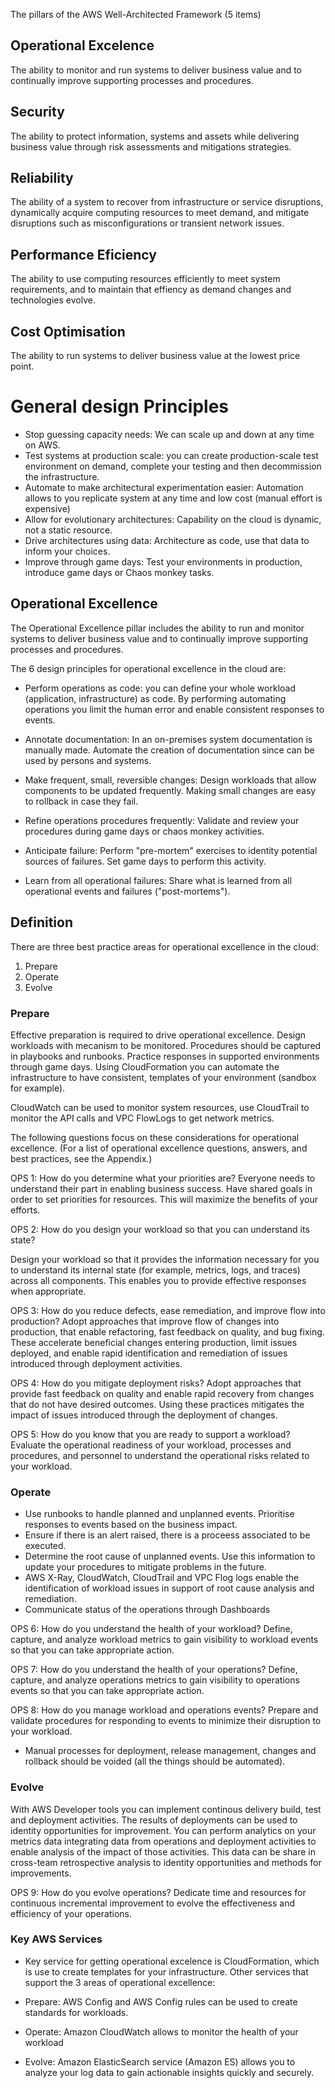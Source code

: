 The pillars of the AWS Well-Architected Framework (5 items)

## Operational Excelence
The ability to monitor and run systems to deliver business value and to continually improve supporting processes and procedures.

## Security
The ability to protect information, systems and assets while delivering business value through risk assessments and mitigations
strategies.

## Reliability
The ability of a system to recover from infrastructure or service disruptions, dynamically acquire computing resources to meet
demand, and mitigate disruptions such as misconfigurations or transient network issues.

## Performance Eficiency
The ability to use computing resources efficiently to meet system requirements, and to maintain that effiency as demand changes
and technologies evolve.

## Cost Optimisation
The ability to run systems to deliver business value at the lowest price point.


# General design Principles

- Stop guessing capacity needs: We can scale up and down at any time on AWS.
- Test systems at production scale: you can create production-scale test environment on demand, complete your testing and then decommission the infrastructure.
- Automate to make architectural experimentation easier: Automation allows to you replicate system at any time and low cost (manual effort is expensive)
- Allow for evolutionary architectures: Capability on the cloud is dynamic, not a static resource. 
- Drive architectures using data: Architecture as code, use that data to inform your choices.
- Improve through game days: Test your environments in production, introduce game days or Chaos monkey tasks. 


## Operational Excellence 

The Operational Excellence pillar includes the ability to run and monitor systems to deliver business value and to continually improve supporting 
processes and procedures.


The 6 design principles for operational excellence in the cloud are:

- Perform operations as code: you can define your whole workload (application, infrastructure) as code. By performing automating operations you limit
the human error and enable consistent responses to events.

- Annotate documentation: In an on-premises system documentation is manually made. Automate the creation of documentation  since can be used by
persons and systems.

- Make frequent, small, reversible changes: Design workloads that allow components to be updated frequently. Making small changes are easy to rollback in
case they fail.

- Refine operations procedures frequently: Validate and review your procedures during game days or chaos monkey activities. 

- Anticipate failure: Perform "pre-mortem" exercises to identity potential sources of failures. Set game days to perform this activity.

- Learn from all operational failures: Share what is learned from all operational events and failures ("post-mortems").


## Definition

There are three best practice areas for operational excellence in the cloud:

1. Prepare
2. Operate
3. Evolve


### Prepare

Effective preparation is required to drive operational excellence. Design workloads with mecanism to be monitored. Procedures should be captured
in playbooks and runbooks. Practice responses in supported environments through game days. Using CloudFormation you can automate the infrastructure to have
consistent, templates of your environment (sandbox for example).

CloudWatch can be used to monitor system resources, use CloudTrail to monitor the API calls and VPC FlowLogs to get network metrics. 

The following questions focus on these considerations for operational excellence.
(For a list of operational excellence questions, answers, and best practices, see the
Appendix.)

OPS 1: How do you determine what your priorities are?
Everyone needs to understand their part in enabling business success. Have shared goals in order to set priorities for resources. 
This will maximize the benefits of your efforts.

OPS 2: How do you design your workload so that you can understand its state?

Design your workload so that it provides the information necessary for you to understand its internal state (for example, metrics, logs, and traces) 
across all components. This enables you to provide effective responses when appropriate.

OPS 3: How do you reduce defects, ease remediation, and improve flow into production?
Adopt approaches that improve flow of changes into production, that enable refactoring, fast feedback on quality, and bug fixing. 
These accelerate beneficial changes entering production, limit issues deployed, and enable rapid identification and remediation of issues introduced
through deployment activities.

OPS 4: How do you mitigate deployment risks?
Adopt approaches that provide fast feedback on quality and enable rapid recovery from changes that do not have desired outcomes. 
Using these practices mitigates the impact of issues introduced through the deployment of changes.

OPS 5: How do you know that you are ready to support a workload?
Evaluate the operational readiness of your workload, processes and procedures, and personnel to understand the operational risks related to your workload.


### Operate

- Use runbooks to handle planned and unplanned events. Prioritise responses to events based on the business impact. 
- Ensure if there is an alert raised, there is a proceess associated to be executed.
- Determine the root cause of unplanned events. Use this information to update your procedures to mitigate problems in the future.
- AWS X-Ray, CloudWatch, CloudTrail and VPC Flog logs enable the identification of workload issues in support of root cause analysis and remediation.
- Communicate status of the operations through Dashboards

OPS 6: How do you understand the health of your workload?
Define, capture, and analyze workload metrics to gain visibility to workload events so that you can take appropriate action.

OPS 7: How do you understand the health of your operations?
Define, capture, and analyze operations metrics to gain visibility to operations events so that you can take appropriate action.

OPS 8: How do you manage workload and operations events?
Prepare and validate procedures for responding to events to minimize their disruption to your workload.

- Manual processes for deployment, release management, changes and rollback should be voided (all the things should be automated).

### Evolve
With AWS Developer tools you can implement continous delivery build, test and deployment activities. The results of deployments can be used 
to identity opportunities for improvement. You can perform analytics on your metrics data integrating data from operations and deployment
activities to enable analysis of the impact of those activities. This data can be share in cross-team retrospective analysis to identity
opportunities and methods for improvements.

OPS 9: How do you evolve operations?
Dedicate time and resources for continuous incremental improvement to evolve the effectiveness and efficiency of your operations.

### Key AWS Services

- Key service for getting operational excelence is CloudFormation, which is use to create templates for your infrastructure. Other services
that support the 3 areas of operational excellence:

- Prepare: AWS Config and AWS Config rules can be used to create standards for workloads.
- Operate: Amazon CloudWatch allows to monitor the health of your workload
- Evolve: Amazon ElasticSearch service (Amazon ES) allows you to analyze your log data to gain actionable insights quickly and securely.